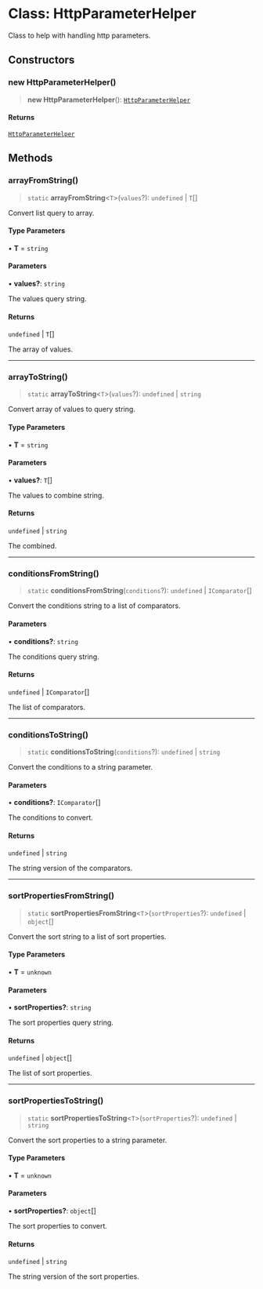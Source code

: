 # Class: HttpParameterHelper

Class to help with handling http parameters.

## Constructors

### new HttpParameterHelper()

> **new HttpParameterHelper**(): [`HttpParameterHelper`](HttpParameterHelper.md)

#### Returns

[`HttpParameterHelper`](HttpParameterHelper.md)

## Methods

### arrayFromString()

> `static` **arrayFromString**\<`T`\>(`values`?): `undefined` \| `T`[]

Convert list query to array.

#### Type Parameters

• **T** = `string`

#### Parameters

• **values?**: `string`

The values query string.

#### Returns

`undefined` \| `T`[]

The array of values.

***

### arrayToString()

> `static` **arrayToString**\<`T`\>(`values`?): `undefined` \| `string`

Convert array of values to query string.

#### Type Parameters

• **T** = `string`

#### Parameters

• **values?**: `T`[]

The values to combine string.

#### Returns

`undefined` \| `string`

The combined.

***

### conditionsFromString()

> `static` **conditionsFromString**(`conditions`?): `undefined` \| `IComparator`[]

Convert the conditions string to a list of comparators.

#### Parameters

• **conditions?**: `string`

The conditions query string.

#### Returns

`undefined` \| `IComparator`[]

The list of comparators.

***

### conditionsToString()

> `static` **conditionsToString**(`conditions`?): `undefined` \| `string`

Convert the conditions to a string parameter.

#### Parameters

• **conditions?**: `IComparator`[]

The conditions to convert.

#### Returns

`undefined` \| `string`

The string version of the comparators.

***

### sortPropertiesFromString()

> `static` **sortPropertiesFromString**\<`T`\>(`sortProperties`?): `undefined` \| `object`[]

Convert the sort string to a list of sort properties.

#### Type Parameters

• **T** = `unknown`

#### Parameters

• **sortProperties?**: `string`

The sort properties query string.

#### Returns

`undefined` \| `object`[]

The list of sort properties.

***

### sortPropertiesToString()

> `static` **sortPropertiesToString**\<`T`\>(`sortProperties`?): `undefined` \| `string`

Convert the sort properties to a string parameter.

#### Type Parameters

• **T** = `unknown`

#### Parameters

• **sortProperties?**: `object`[]

The sort properties to convert.

#### Returns

`undefined` \| `string`

The string version of the sort properties.
